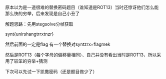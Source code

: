 原本以为是一道很难的替换密码题目（谁知道是ROT13）当时还惊讶他们怎么能那么快的穷举，后来发现是自己小丑了

解题思路：先用stegsolve分帧获取

synt{unirshangtrrxtnzr}

然后前面的一定是flag 有一个替换对syntzrx=flagmek

然后是ROT13（每个字母的偏移量相同）、自己并没有看出当时是ROT13，所以采用了较笨的穷举+猜测

下次可以先试一下凯撒密码（还是题目做少了）